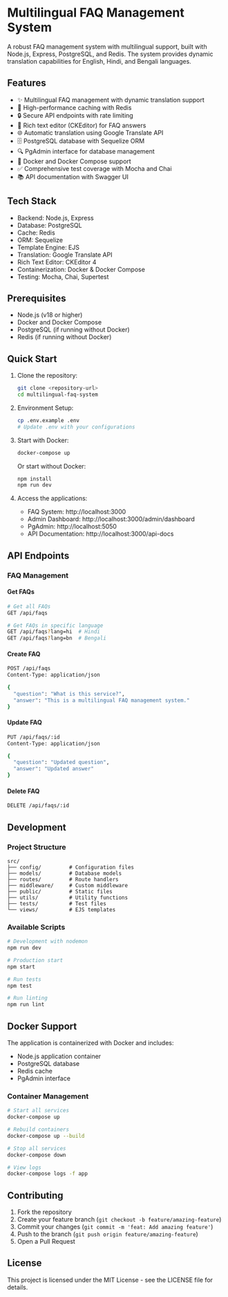 # Multilingual FAQ Management System

A robust FAQ management system with multilingual support, built with Node.js, Express, PostgreSQL, and Redis. The system provides dynamic translation capabilities for English, Hindi, and Bengali languages.

## Features

- ✨ Multilingual FAQ management with dynamic translation support
- 🚀 High-performance caching with Redis
- 🔒 Secure API endpoints with rate limiting
- 📝 Rich text editor (CKEditor) for FAQ answers
- 🌐 Automatic translation using Google Translate API
- 🗄️ PostgreSQL database with Sequelize ORM
- 🔍 PgAdmin interface for database management
- 🐳 Docker and Docker Compose support
- ✅ Comprehensive test coverage with Mocha and Chai
- 📚 API documentation with Swagger UI

## Tech Stack

- Backend: Node.js, Express
- Database: PostgreSQL
- Cache: Redis
- ORM: Sequelize
- Template Engine: EJS
- Translation: Google Translate API
- Rich Text Editor: CKEditor 4
- Containerization: Docker & Docker Compose
- Testing: Mocha, Chai, Supertest

## Prerequisites

- Node.js (v18 or higher)
- Docker and Docker Compose
- PostgreSQL (if running without Docker)
- Redis (if running without Docker)

## Quick Start

1. Clone the repository:
   ```bash
   git clone <repository-url>
   cd multilingual-faq-system
   ```

2. Environment Setup:
   ```bash
   cp .env.example .env
   # Update .env with your configurations
   ```

3. Start with Docker:
   ```bash
   docker-compose up
   ```

   Or start without Docker:
   ```bash
   npm install
   npm run dev
   ```

4. Access the applications:
   - FAQ System: http://localhost:3000
   - Admin Dashboard: http://localhost:3000/admin/dashboard
   - PgAdmin: http://localhost:5050
   - API Documentation: http://localhost:3000/api-docs

## API Endpoints

### FAQ Management

#### Get FAQs
```bash
# Get all FAQs
GET /api/faqs

# Get FAQs in specific language
GET /api/faqs?lang=hi  # Hindi
GET /api/faqs?lang=bn  # Bengali
```

#### Create FAQ
```bash
POST /api/faqs
Content-Type: application/json

{
  "question": "What is this service?",
  "answer": "This is a multilingual FAQ management system."
}
```

#### Update FAQ
```bash
PUT /api/faqs/:id
Content-Type: application/json

{
  "question": "Updated question",
  "answer": "Updated answer"
}
```

#### Delete FAQ
```bash
DELETE /api/faqs/:id
```

## Development

### Project Structure
```
src/
├── config/         # Configuration files
├── models/         # Database models
├── routes/         # Route handlers
├── middleware/     # Custom middleware
├── public/         # Static files
├── utils/          # Utility functions
├── tests/          # Test files
└── views/          # EJS templates
```

### Available Scripts

```bash
# Development with nodemon
npm run dev

# Production start
npm start

# Run tests
npm test

# Run linting
npm run lint
```

## Docker Support

The application is containerized with Docker and includes:
- Node.js application container
- PostgreSQL database
- Redis cache
- PgAdmin interface

### Container Management

```bash
# Start all services
docker-compose up

# Rebuild containers
docker-compose up --build

# Stop all services
docker-compose down

# View logs
docker-compose logs -f app
```

## Contributing

1. Fork the repository
2. Create your feature branch (`git checkout -b feature/amazing-feature`)
3. Commit your changes (`git commit -m 'feat: Add amazing feature'`)
4. Push to the branch (`git push origin feature/amazing-feature`)
5. Open a Pull Request

## License

This project is licensed under the MIT License - see the LICENSE file for details. 
